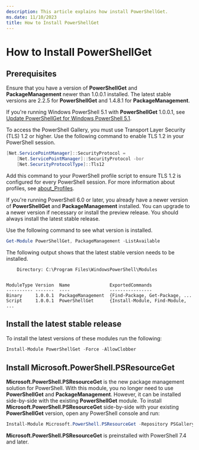 ```yaml
---
description: This article explains how install PowerShellGet.
ms.date: 11/10/2023
title: How to Install PowerShellGet
---
```

# How to Install PowerShellGet

## Prerequisites

Ensure that you have a version of **PowerShellGet** and **PackageManagement** newer than 1.0.0.1
installed. The latest stable versions are 2.2.5 for **PowerShellGet** and 1.4.8.1 for
**PackageManagement**.

If you're running Windows PowerShell 5.1 with **PowerShellGet** 1.0.0.1, see
[Update PowerShellGet for Windows PowerShell 5.1](update-powershell-51.md).

To access the PowerShell Gallery, you must use Transport Layer Security (TLS) 1.2 or higher. Use the
following command to enable TLS 1.2 in your PowerShell session.

```powershell
[Net.ServicePointManager]::SecurityProtocol =
    [Net.ServicePointManager]::SecurityProtocol -bor
    [Net.SecurityProtocolType]::Tls12
```

Add this command to your PowerShell profile script to ensure TLS 1.2 is configured for every
PowerShell session. For more information about profiles, see [about_Profiles][01].

If you're running PowerShell 6.0 or later, you already have a newer version of **PowerShellGet** and
**PackageManagement** installed. You can upgrade to a newer version if necessary or install the
preview release. You should always install the latest stable release.

Use the following command to see what version is installed.

```powershell
Get-Module PowerShellGet, PackageManagement -ListAvailable
```

The following output shows that the latest stable version needs to be installed.

```Output
    Directory: C:\Program Files\WindowsPowerShell\Modules


ModuleType Version  Name               ExportedCommands
---------- -------  ----               ----------------
Binary     1.0.0.1  PackageManagement  {Find-Package, Get-Package, ...
Script     1.0.0.1  PowerShellGet      {Install-Module, Find-Module, ...
```

## Install the latest stable release

To install the latest versions of these modules run the following:

```powershell
Install-Module PowerShellGet -Force -AllowClobber
```

## Install Microsoft.PowerShell.PSResourceGet

**Microsoft.PowerShell.PSResourceGet** is the new package management solution for PowerShell. With
this module, you no longer need to use **PowerShellGet** and **PackageManagement**. However, it can
be installed side-by-side with the existing **PowerShellGet** module. To install
**Microsoft.PowerShell.PSResourceGet** side-by-side with your existing **PowerShellGet** version,
open any PowerShell console and run:

```powershell
Install-Module Microsoft.PowerShell.PSResourceGet -Repository PSGallery
```

**Microsoft.PowerShell.PSResourceGet** is preinstalled with PowerShell 7.4 and later.

<!-- link references -->
[01]: /powershell/module/microsoft.powershell.core/about/about_profiles
